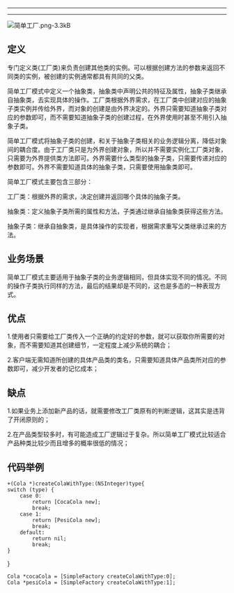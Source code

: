 -----------


----------------

![简单工厂.png-3.3kB][1]
## 定义 ##

专门定义类(工厂类)来负责创建其他类的实例。可以根据创建方法的参数来返回不同类的实例，被创建的实例通常都具有共同的父类。

简单工厂模式中定义一个抽象类，抽象类中声明公共的特征及属性，抽象子类继承自抽象类，去实现具体的操作。工厂类根据外界需求，在工厂类中创建对应的抽象子类实例并传给外界，而对象的创建是由外界决定的。外界只需要知道抽象子类对应的参数即可，而不需要知道抽象子类的创建过程，在外界使用时甚至不用引入抽象子类。

简单工厂模式将抽象子类的创建，和关于抽象子类相关的业务逻辑分离，降低对象间的耦合度。由于工厂类只是为外界创建对象，所以并不需要实例化工厂类对象，只需要为外界提供类方法即可。外界需要什么类型的抽象子类，只需要传递对应的参数即可。外界不需要知道具体的抽象子类，只需要使用抽象类即可。

简单工厂模式主要包含三部分：

工厂类：根据外界的需求，决定创建并返回哪个具体的抽象子类。

抽象类：定义抽象子类所需的属性和方法，子类通过继承自抽象类获得这些方法。

抽象子类：继承自抽象类，是具体操作的实现者，根据需求重写父类继承过来的方法。

## 业务场景 ##

简单工厂模式主要适用于抽象子类的业务逻辑相同，但具体实现不同的情况。不同的操作子类执行同样的方法，最后的结果却是不同的，这也是多态的一种表现方式。

## 优点 ##	

1.使用者只需要给工厂类传入一个正确的约定好的参数，就可以获取你所需要的对象，而不需要知道其创建细节，一定程度上减少系统的耦合；

2.客户端无需知道所创建的具体产品类的类名，只需要知道具体产品类所对应的参数即可，减少开发者的记忆成本；

## 缺点 ##

1.如果业务上添加新产品的话，就需要修改工厂类原有的判断逻辑，这其实是违背了开闭原则的；

2.在产品类型较多时，有可能造成工厂逻辑过于复杂。所以简单工厂模式比较适合产品种类比较少而且增多的概率很低的情况；

## 代码举例 ##


    +(Cola *)createColaWithType:(NSInteger)type{
    switch (type) {
        case 0:
            return [CocaCola new];
            break; 
        case 1:
            return [PesiCola new];
            break;
        default:
            return nil;
            break;
    }
}

    Cola *cocaCola = [SimpleFactory createColaWithType:0];
    Cola *pesiCola = [SimpleFactory createColaWithType:1];

  [1]: http://static.zybuluo.com/stevenlfg/p7tcq5qv1ycwo1uval29n9r6/%E7%AE%80%E5%8D%95%E5%B7%A5%E5%8E%82.png
